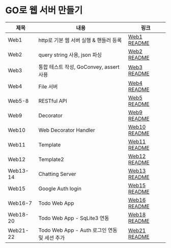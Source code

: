 # GO로 웹 서버 만들기

| 제목       | 내용                                 | 링크                                                                                   |
|----------|------------------------------------|--------------------------------------------------------------------------------------|
| Web1     | http로 기본 웹 서버 실행 & 핸들러 등록          | [Web1 README](https://github.com/Mingadinga/go-webserver/blob/main/web1/README.md)   |
| Web2     | query string 사용, json 파싱           | [Web2 README](https://github.com/Mingadinga/go-webserver/blob/main/web2/README.md)   |
| Web3     | 통합 테스트 작성, GoConvey, assert 사용     | [Web3 README](https://github.com/Mingadinga/go-webserver/blob/main/web3/README.md)   |
| Web4     | File 서버                            | [Web4 README](https://github.com/Mingadinga/go-webserver/blob/main/web4/README.md)   |
| Web5-8   | RESTful API                        | [Web5 README](https://github.com/Mingadinga/go-webserver/blob/main/web5/README.md)   |
| Web9     | Decorator                          | [Web9 README](https://github.com/Mingadinga/go-webserver/blob/main/web9/README.md)   |
| Web10    | Web Decorator Handler              | [Web10 README](https://github.com/Mingadinga/go-webserver/blob/main/web10/README.md) |
| Web11    | Template                           | [Web11 README](https://github.com/Mingadinga/go-webserver/blob/main/web11/README.md) |
| Web12    | Template2                          | [Web12 README](https://github.com/Mingadinga/go-webserver/blob/main/web12/README.md) |
| Web13-14 | Chatting Server                    | [Web13 README](https://github.com/Mingadinga/go-webserver/blob/main/web13/README.md) |
| Web15    | Google Auth login                  | [Web15 README](https://github.com/Mingadinga/go-webserver/blob/main/web15/README.md) |
| Web16-7  | Todo Web App                       | [Web16 README](https://github.com/Mingadinga/go-webserver/blob/main/web16/README.md) |
| Web18-20 | Todo Web App - SqLite3 연동          | [Web18 README](https://github.com/Mingadinga/go-webserver/blob/main/web18/README.md) |
| Web21-22 | Todo Web App - Auth 로그인 연동 및 세션 추가 | [Web21 README](https://github.com/Mingadinga/go-webserver/blob/main/web21/README.md) |